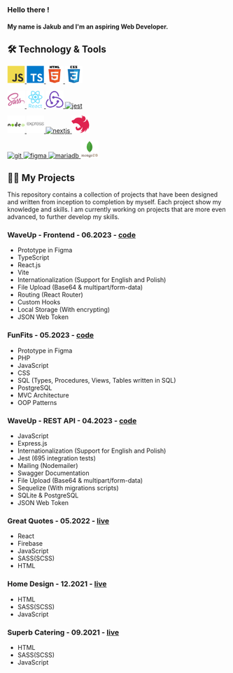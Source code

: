 ### Hello there !
#### My name is Jakub and I'm an aspiring Web Developer.


## 🛠️ Technology & Tools
<p align="left"> 
 <a href="https://developer.mozilla.org/en-US/docs/Web/JavaScript" target="_blank" rel="noreferrer"> <img src="https://raw.githubusercontent.com/devicons/devicon/master/icons/javascript/javascript-original.svg"  alt="javascript" width="40" height="40"/> </a> 
 <a href="https://www.typescriptlang.org/" target="_blank" rel="noreferrer"> <img  src="https://raw.githubusercontent.com/devicons/devicon/master/icons/typescript/typescript-original.svg" alt="typescript" width="40"  height="40"/> </a>  
 <a href="https://www.w3.org/html/" target="_blank" rel="noreferrer"> <img src="https://raw.githubusercontent.com/devicons/devicon/master/icons/html5/html5-original-wordmark.svg" alt="html5" width="40" height="40"/> </a>  <a href="https://www.w3schools.com/css/" target="_blank" rel="noreferrer"> <img src="https://raw.githubusercontent.com/devicons/devicon/master/icons/css3/css3-original-wordmark.svg" alt="css3" width="40" height="40"/>  </a> 
</p>

<p align="left">  
 <a href="https://sass-lang.com" target="_blank" rel="noreferrer"> <img src="https://raw.githubusercontent.com/devicons/devicon/master/icons/sass/sass-original.svg" alt="sass" width="40" height="40"/> </a>
 <a href="https://reactjs.org/" target="_blank" rel="noreferrer"> <img src="https://raw.githubusercontent.com/devicons/devicon/master/icons/react/react-original-wordmark.svg" alt="react" width="40" height="40"/> </a> 
 <a href="https://redux.js.org" target="_blank" rel="noreferrer"> <img src="https://raw.githubusercontent.com/devicons/devicon/master/icons/redux/redux-original.svg" alt="redux" width="40" height="40"/> </a>
 <a href="https://jestjs.io" target="_blank" rel="noreferrer"> <img src="https://www.vectorlogo.zone/logos/jestjsio/jestjsio-icon.svg" alt="jest" width="40" height="40"/> </a> 
</p> 


<p align="left">  
 <a href="https://nodejs.org" target="_blank" rel="noreferrer"> <img src="https://raw.githubusercontent.com/devicons/devicon/master/icons/nodejs/nodejs-original-wordmark.svg" alt="nodejs" width="40" height="40"/> </a> 
 <a href="https://expressjs.com" target="_blank" rel="noreferrer"> <img src="https://raw.githubusercontent.com/devicons/devicon/master/icons/express/express-original-wordmark.svg" alt="express" width="40" height="40"/> 
 <a href="https://nextjs.org/" target="_blank" rel="noreferrer"> <img src="https://cdn.worldvectorlogo.com/logos/nextjs-2.svg" alt="nextjs" width="40" height="40"/> </a>  
 <a href="https://nestjs.com/" target="_blank" rel="noreferrer"> <img src="https://raw.githubusercontent.com/devicons/devicon/master/icons/nestjs/nestjs-plain.svg" alt="nestjs" width="40" height="40"/> </a> 
 </a>
</p> 

<p align="left">  
 <a href="https://git-scm.com/" target="_blank" rel="noreferrer"> <img src="https://www.vectorlogo.zone/logos/git-scm/git-scm-icon.svg" alt="git" width="40" height="40"/> </a> 
 <a href="https://www.figma.com/" target="_blank" rel="noreferrer"> <img src="https://www.vectorlogo.zone/logos/figma/figma-icon.svg" alt="figma" width="40" height="40"/> </a> 
 <a href="https://mariadb.org/" target="_blank" rel="noreferrer"> <img src="https://www.vectorlogo.zone/logos/mariadb/mariadb-icon.svg" alt="mariadb" width="40" height="40"/> 
 </a> <a href="https://www.mongodb.com/"  target="_blank" rel="noreferrer"> <img src="https://raw.githubusercontent.com/devicons/devicon/master/icons/mongodb/mongodb-original-wordmark.svg" alt="mongodb" width="40"  height="40"/> </a> 
</p> 



## 👨‍💻 My Projects 
This repository contains a collection of projects that have been designed and written from inception to completion by myself.
Each project show my knowledge and skills. I am currently working on projects that are more even advanced, to further develop my skills.

 ### WaveUp - Frontend - 06.2023 - [code]( https://github.com/JBR-Sapeta/TS--React--WaveUp)
- Prototype in Figma
- TypeScript
- React.js
- Vite
- Internationalization (Support for English and Polish)
- File Upload (Base64 & multipart/form-data) 
- Routing (React Router)
- Custom Hooks
- Local Storage (With encrypting)
- JSON Web Token


### FunFits - 05.2023 - [code](https://github.com/JBR-Sapeta/PHP-FunFits)
- Prototype in Figma
- PHP
- JavaScript
- CSS
- SQL (Types, Procedures, Views, Tables written in SQL)
- PostgreSQL
- MVC Architecture
- OOP Patterns

 
 ### WaveUp - REST API - 04.2023 - [code](https://github.com/JBR-Sapeta/JS--Express--WaveUp)
- JavaScript
- Express.js
- Internationalization (Support for English and Polish)
- Jest (695 integration tests)
- Mailing (Nodemailer)
- Swagger Documentation 
- File Upload (Base64 & multipart/form-data) 
- Sequelize (With migrations scripts)
- SQLite & PostgreSQL
- JSON Web Token
 
 
### Great Quotes - 05.2022 - [live](https://homedesign-js.netlify.app/)
- React
- Firebase
- JavaScript
- SASS(SCSS)
- HTML
 
 
### Home Design - 12.2021 - [live](https://homedesign-js.netlify.app/) 
- HTML
- SASS(SCSS)
- JavaScript

 
### Superb Catering - 09.2021 - [live](https://superbcatering.netlify.app/) 
- HTML
- SASS(SCSS)
- JavaScript



<!---
JBR-Sapeta/JBR-Sapeta is a ✨ special ✨ repository because its `README.md` (this file) appears on your GitHub profile.
You can click the Preview link to take a look at your changes.
--->
